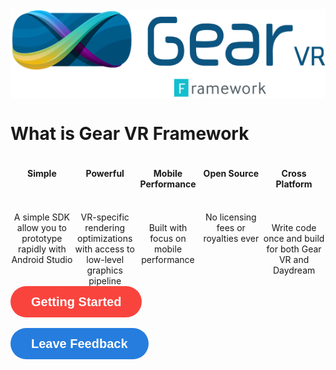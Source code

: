 <script defer src="https://use.fontawesome.com/releases/v5.0.8/js/all.js"></script>

<style>
/* Tooltip container */
.tooltip {
    position: relative;
    display: inline-block;
}

/* Tooltip text */
.tooltip .tooltiptext {
    visibility: hidden;
    width: 200px;
    background-color: black;
    color: #fff;
    text-align: center;
    padding: 5px 0;
    border-radius: 6px;
 
    /* Position the tooltip text - see examples below! */
    position: absolute;
    z-index: 1;
    bottom: 110%;
    left: 50%; 
    margin-left: -100px; /* Use half of the width (120/2 = 60), to center the tooltip */
}

/* Show the tooltip text when you mouse over the tooltip container */
.tooltip:hover .tooltiptext {
    visibility: visible;
}

.centered {
    display: block;
    margin-right: auto;
    margin-left: auto;
    text-align:center;
}

.intro_item {
    float: left;
    width: 20%;
}

/*Clear fix*/
.group:after {
  content: "";
  display: table;
  clear: both;
}
</style>

<div style="width: 100%">
    <img class="centered" src="images/GearVRf_Logo_Blue_Text_Inline.png">
</div>

<div style="width: 100%">
    <h1>What is Gear VR Framework</h1>
</div>

<div class="group" style="width: 100%;">
    <div class="intro_item centered">
        <h4>Simple</h4>
        <i class="fas fa-5x fa-child"></i>
        <br><br>
        <span>A simple SDK allow you to prototype rapidly with Android Studio</span>
    </div>
    <div class="intro_item centered">
        <h4>Powerful</h4>
        <i class="fas fa-5x fa-shipping-fast"></i>
        <br><br>
        <span>VR-specific rendering optimizations with access to low-level graphics pipeline</span>
    </div>
    <div class="intro_item centered">
        <h4>Mobile Performance</h4>
        <i class="fab fa-5x fa-android"></i>
        <br><br>
        <span>Built with focus on mobile performance</span>
    </div>
    <div class="intro_item centered">
        <h4>Open Source</h4>
        <i class="fab fa-5x fa-github"></i>
        <br><br>
        <span>No licensing fees or royalties ever</span>
    </div>
    <div class="intro_item centered">
        <h4>Cross Platform</h4>
        <i class="fas fa-5x fa-cogs"></i>
        <br><br>
        <span>Write code once and build for both Gear VR and Daydream</span>
    </div>
</div>

<div>
<a class="typeform-share button" href="getting_started" style="display:inline-block;text-decoration:none;background-color:#f9443e;color:white;cursor:pointer;font-family:Helvetica,Arial,sans-serif;font-size:20px;line-height:50px;text-align:center;margin:0;height:50px;padding:0px 33px;border-radius:25px;max-width:100%;white-space:nowrap;overflow:hidden;text-overflow:ellipsis;font-weight:bold;-webkit-font-smoothing:antialiased;-moz-osx-font-smoothing:grayscale;">Getting Started</a>

<a class="typeform-share button" href="https://nitosan.typeform.com/to/fw9Ylx" data-mode="popup" style="display:inline-block;text-decoration:none;background-color:#267DDD;color:white;cursor:pointer;font-family:Helvetica,Arial,sans-serif;font-size:20px;line-height:50px;text-align:center;margin:0;height:50px;padding:0px 33px;border-radius:25px;max-width:100%;white-space:nowrap;overflow:hidden;text-overflow:ellipsis;font-weight:bold;-webkit-font-smoothing:antialiased;-moz-osx-font-smoothing:grayscale;" target="_blank">Leave Feedback </a> <script> (function() { var qs,js,q,s,d=document, gi=d.getElementById, ce=d.createElement, gt=d.getElementsByTagName, id="typef_orm_share", b="https://embed.typeform.com/"; if(!gi.call(d,id)){ js=ce.call(d,"script"); js.id=id; js.src=b+"embed.js"; q=gt.call(d,"script")[0]; q.parentNode.insertBefore(js,q) } })() </script>
</div>
